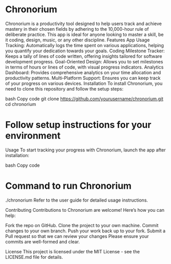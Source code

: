 # Chronorium
Chronorium is a productivity tool designed to help users track and achieve mastery in their chosen fields by adhering to the 10,000-hour rule of deliberate practice. This app is ideal for anyone looking to master a skill, be it coding, design, music, or any other discipline.
Features
App Usage Tracking: Automatically logs the time spent on various applications, helping you quantify your dedication towards your goals.
Coding Milestone Tracker: Keeps a tally of lines of code written, offering insights tailored for software development progress.
Goal-Oriented Design: Allows you to set milestones in terms of hours or lines of code, with visual progress indicators.
Analytics Dashboard: Provides comprehensive analytics on your time allocation and productivity patterns.
Multi-Platform Support: Ensures you can keep track of your progress on various devices.
Installation
To install Chronorium, you need to clone this repository and follow the setup steps:

bash
Copy code
git clone https://github.com/yourusername/chronorium.git
cd chronorium
# Follow setup instructions for your environment
Usage
To start tracking your progress with Chronorium, launch the app after installation:

bash
Copy code
# Command to run Chronorium
./chronorium
Refer to the user guide for detailed usage instructions.

Contributing
Contributions to Chronorium are welcome! Here’s how you can help:

Fork the repo on GitHub.
Clone the project to your own machine.
Commit changes to your own branch.
Push your work back up to your fork.
Submit a Pull request so that we can review your changes
Please ensure your commits are well-formed and clear.

License
This project is licensed under the MIT License - see the LICENSE.md file for details.
